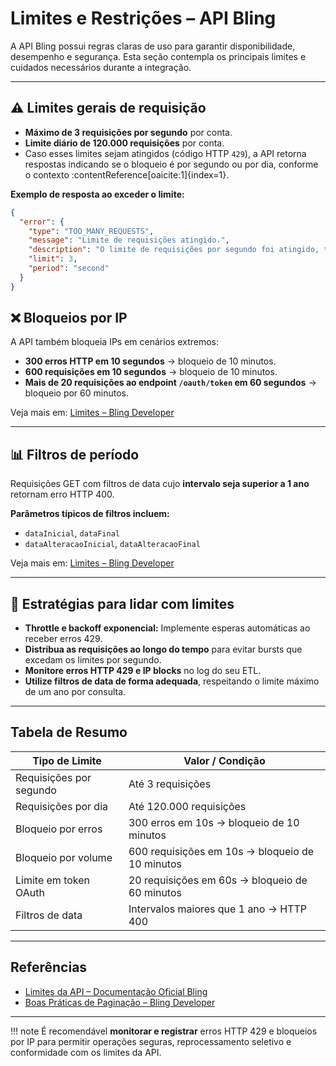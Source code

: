 # Limites e Restrições – API Bling

A API Bling possui regras claras de uso para garantir disponibilidade, desempenho e segurança. Esta seção contempla os principais limites e cuidados necessários durante a integração.

---

## ⚠️ Limites gerais de requisição

- **Máximo de 3 requisições por segundo** por conta.
- **Limite diário de 120.000 requisições** por conta.
- Caso esses limites sejam atingidos (código HTTP `429`), a API retorna respostas indicando se o bloqueio é por segundo ou por dia, conforme o contexto :contentReference[oaicite:1]{index=1}.

**Exemplo de resposta ao exceder o limite:**
```json
{
  "error": {
    "type": "TOO_MANY_REQUESTS",
    "message": "Limite de requisições atingido.",
    "description": "O limite de requisições por segundo foi atingido, tente novamente mais tarde.",
    "limit": 3,
    "period": "second"
  }
}
```

## ❌ Bloqueios por IP

A API também bloqueia IPs em cenários extremos:

- **300 erros HTTP em 10 segundos** → bloqueio de 10 minutos.
- **600 requisições em 10 segundos** → bloqueio de 10 minutos.
- **Mais de 20 requisições ao endpoint `/oauth/token` em 60 segundos** → bloqueio por 60 minutos.

Veja mais em: [Limites – Bling Developer](https://developer.bling.com.br/limites#bloqueio-de-ip)

---

## 📊 Filtros de período

Requisições GET com filtros de data cujo **intervalo seja superior a 1 ano** retornam erro HTTP 400.

**Parâmetros típicos de filtros incluem:**

- `dataInicial`, `dataFinal`
- `dataAlteracaoInicial`, `dataAlteracaoFinal`

Veja mais em: [Limites – Bling Developer](https://developer.bling.com.br/limites#filtros)

---

## 🔄 Estratégias para lidar com limites

- **Throttle e backoff exponencial:** Implemente esperas automáticas ao receber erros 429.
- **Distribua as requisições ao longo do tempo** para evitar bursts que excedam os limites por segundo.
- **Monitore erros HTTP 429 e IP blocks** no log do seu ETL.
- **Utilize filtros de data de forma adequada**, respeitando o limite máximo de um ano por consulta.

---

## Tabela de Resumo

| Tipo de Limite             | Valor / Condição                                   |
|----------------------------|---------------------------------------------------|
| Requisições por segundo    | Até 3 requisições                                 |
| Requisições por dia        | Até 120.000 requisições                           |
| Bloqueio por erros         | 300 erros em 10s → bloqueio de 10 minutos         |
| Bloqueio por volume        | 600 requisições em 10s → bloqueio de 10 minutos   |
| Limite em token OAuth      | 20 requisições em 60s → bloqueio de 60 minutos    |
| Filtros de data            | Intervalos maiores que 1 ano → HTTP 400           |

---

## Referências

- [Limites da API – Documentação Oficial Bling](https://developer.bling.com.br/limites)
- [Boas Práticas de Paginação – Bling Developer](https://developer.bling.com.br/boas-praticas#pagina%C3%A7%C3%A3o)

---

!!! note
    É recomendável **monitorar e registrar** erros HTTP 429 e bloqueios por IP para permitir operações seguras, reprocessamento seletivo e conformidade com os limites da API.

